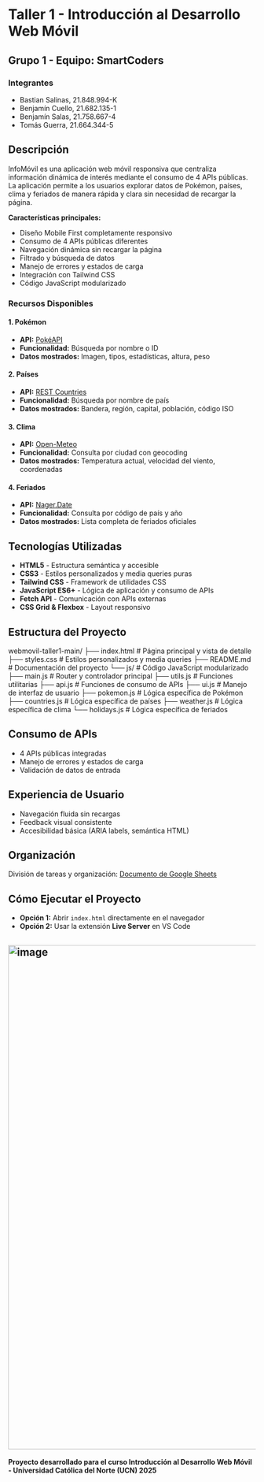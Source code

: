 ﻿# Taller 1 - Introducción al Desarrollo Web Móvil

## Grupo 1 - Equipo: SmartCoders

### Integrantes

- Bastian Salinas, 21.848.994-K
- Benjamín Cuello, 21.682.135-1
- Benjamín Salas, 21.758.667-4
- Tomás Guerra, 21.664.344-5

## Descripción

InfoMóvil es una aplicación web móvil responsiva que centraliza información dinámica de interés mediante el consumo de 4 APIs públicas. La aplicación permite a los usuarios explorar datos de Pokémon, países, clima y feriados de manera rápida y clara sin necesidad de recargar la página.

**Características principales:**

- Diseño Mobile First completamente responsivo
- Consumo de 4 APIs públicas diferentes
- Navegación dinámica sin recargar la página
- Filtrado y búsqueda de datos
- Manejo de errores y estados de carga
- Integración con Tailwind CSS
- Código JavaScript modularizado

### Recursos Disponibles

#### 1. Pokémon

- **API:** [PokéAPI](https://pokeapi.co/)
- **Funcionalidad:** Búsqueda por nombre o ID
- **Datos mostrados:** Imagen, tipos, estadísticas, altura, peso

#### 2. Países

- **API:** [REST Countries](https://restcountries.com/)
- **Funcionalidad:** Búsqueda por nombre de país
- **Datos mostrados:** Bandera, región, capital, población, código ISO

#### 3. Clima

- **API:** [Open-Meteo](https://open-meteo.com/en/docs)
- **Funcionalidad:** Consulta por ciudad con geocoding
- **Datos mostrados:** Temperatura actual, velocidad del viento, coordenadas

#### 4. Feriados

- **API:** [Nager.Date](https://date.nager.at/Api)
- **Funcionalidad:** Consulta por código de país y año
- **Datos mostrados:** Lista completa de feriados oficiales

## Tecnologías Utilizadas

- **HTML5** - Estructura semántica y accesible
- **CSS3** - Estilos personalizados y media queries puras
- **Tailwind CSS** - Framework de utilidades CSS
- **JavaScript ES6+** - Lógica de aplicación y consumo de APIs
- **Fetch API** - Comunicación con APIs externas
- **CSS Grid & Flexbox** - Layout responsivo

## Estructura del Proyecto

webmovil-taller1-main/
├── index.html # Página principal y vista de detalle
├── styles.css # Estilos personalizados y media queries
├── README.md # Documentación del proyecto
└── js/ # Código JavaScript modularizado
├── main.js # Router y controlador principal
├── utils.js # Funciones utilitarias
├── api.js # Funciones de consumo de APIs
├── ui.js # Manejo de interfaz de usuario
├── pokemon.js # Lógica específica de Pokémon
├── countries.js # Lógica específica de países
├── weather.js # Lógica específica de clima
└── holidays.js # Lógica específica de feriados

## Consumo de APIs

- 4 APIs públicas integradas
- Manejo de errores y estados de carga
- Validación de datos de entrada

## Experiencia de Usuario

- Navegación fluida sin recargas
- Feedback visual consistente
- Accesibilidad básica (ARIA labels, semántica HTML)

## Organización

División de tareas y organización:
[Documento de Google Sheets](https://docs.google.com/spreadsheets/d/1Ytlmfwt0y6sD7nvuvEeluyWZASoxuv80GKblEttJDdw/edit?usp=sharing)

## Cómo Ejecutar el Proyecto

- **Opción 1:** Abrir `index.html` directamente en el navegador
- **Opción 2:** Usar la extensión **Live Server** en VS Code

## <img width="1024" height="1024" alt="image" src="https://github.com/user-attachments/assets/0925bbb5-e158-4a53-a7a7-44f48cb05083" />

**Proyecto desarrollado para el curso Introducción al Desarrollo Web Móvil - Universidad Católica del Norte (UCN) 2025**
